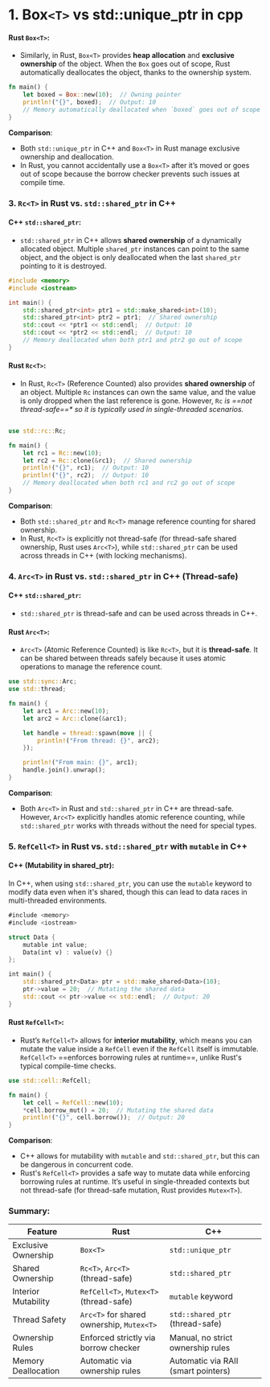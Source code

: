 # 1. Box`<T>` vs std::unique_ptr in cpp

#### **Rust `Box<T>`**:

- Similarly, in Rust, `Box<T>` provides **heap allocation** and **exclusive ownership** of the object. When the `Box` goes out of scope, Rust automatically deallocates the object, thanks to the ownership system.
```rust
fn main() {
    let boxed = Box::new(10);  // Owning pointer
    println!("{}", boxed);  // Output: 10
    // Memory automatically deallocated when `boxed` goes out of scope
}

```
**Comparison**:

- Both `std::unique_ptr` in C++ and `Box<T>` in Rust manage exclusive ownership and deallocation.
- In Rust, you cannot accidentally use a `Box<T>` after it’s moved or goes out of scope because the borrow checker prevents such issues at compile time.


### 3. `Rc<T>` in Rust vs. `std::shared_ptr` in C++

#### **C++ `std::shared_ptr`**:

- `std::shared_ptr` in C++ allows **shared ownership** of a dynamically allocated object. Multiple `shared_ptr` instances can point to the same object, and the object is only deallocated when the last `shared_ptr` pointing to it is destroyed.
```cpp
#include <memory>
#include <iostream>

int main() {
    std::shared_ptr<int> ptr1 = std::make_shared<int>(10);
    std::shared_ptr<int> ptr2 = ptr1;  // Shared ownership
    std::cout << *ptr1 << std::endl;  // Output: 10
    std::cout << *ptr2 << std::endl;  // Output: 10
    // Memory deallocated when both ptr1 and ptr2 go out of scope
}

```

#### **Rust `Rc<T>`**:

- In Rust, `Rc<T>` (Reference Counted) also provides **shared ownership** of an object. Multiple `Rc` instances can own the same value, and the value is only dropped when the last reference is gone. However, `Rc` _is ==not thread-safe==* so it is typically used in single-threaded scenarios._

```rust

use std::rc::Rc;

fn main() {
    let rc1 = Rc::new(10);
    let rc2 = Rc::clone(&rc1);  // Shared ownership
    println!("{}", rc1);  // Output: 10
    println!("{}", rc2);  // Output: 10
    // Memory deallocated when both rc1 and rc2 go out of scope
}

```
**Comparison**:

- Both `std::shared_ptr` and `Rc<T>` manage reference counting for shared ownership.
- In Rust, `Rc<T>` is explicitly not thread-safe (for thread-safe shared ownership, Rust uses `Arc<T>`), while `std::shared_ptr` can be used across threads in C++ (with locking mechanisms).


### 4. `Arc<T>` in Rust vs. `std::shared_ptr` in C++ (Thread-safe)

#### **C++ `std::shared_ptr`**:

- `std::shared_ptr` is thread-safe and can be used across threads in C++.

#### **Rust `Arc<T>`**:

- `Arc<T>` (Atomic Reference Counted) is like `Rc<T>`, but it is **thread-safe**. It can be shared between threads safely because it uses atomic operations to manage the reference count.
```rust
use std::sync::Arc;
use std::thread;

fn main() {
    let arc1 = Arc::new(10);
    let arc2 = Arc::clone(&arc1);

    let handle = thread::spawn(move || {
        println!("From thread: {}", arc2);
    });

    println!("From main: {}", arc1);
    handle.join().unwrap();
}

```
**Comparison**:

- Both `Arc<T>` in Rust and `std::shared_ptr` in C++ are thread-safe. However, `Arc<T>` explicitly handles atomic reference counting, while `std::shared_ptr` works with threads without the need for special types.

### 5. `RefCell<T>` in Rust vs. `std::shared_ptr` with `mutable` in C++

#### **C++ (Mutability in shared_ptr)**:

In C++, when using `std::shared_ptr`, you can use the `mutable` keyword to modify data even when it's shared, though this can lead to data races in multi-threaded environments.
```rust
#include <memory>
#include <iostream>

struct Data {
    mutable int value;
    Data(int v) : value(v) {}
};

int main() {
    std::shared_ptr<Data> ptr = std::make_shared<Data>(10);
    ptr->value = 20;  // Mutating the shared data
    std::cout << ptr->value << std::endl;  // Output: 20
}

```
#### **Rust `RefCell<T>`**:

- Rust’s `RefCell<T>` allows for **interior mutability**, which means you can mutate the value inside a `RefCell` even if the `RefCell` itself is immutable. `RefCell<T>` ==enforces borrowing rules at runtime==, unlike Rust's typical compile-time checks.
```rust
use std::cell::RefCell;

fn main() {
    let cell = RefCell::new(10);
    *cell.borrow_mut() = 20;  // Mutating the shared data
    println!("{}", cell.borrow());  // Output: 20
}

```
**Comparison**:

- C++ allows for mutability with `mutable` and `std::shared_ptr`, but this can be dangerous in concurrent code.
- Rust's `RefCell<T>` provides a safe way to mutate data while enforcing borrowing rules at runtime. It’s useful in single-threaded contexts but not thread-safe (for thread-safe mutation, Rust provides `Mutex<T>`).
### Summary:

|Feature|Rust|C++|
|---|---|---|
|Exclusive Ownership|`Box<T>`|`std::unique_ptr`|
|Shared Ownership|`Rc<T>`, `Arc<T>` (thread-safe)|`std::shared_ptr`|
|Interior Mutability|`RefCell<T>`, `Mutex<T>` (thread-safe)|`mutable` keyword|
|Thread Safety|`Arc<T>` for shared ownership, `Mutex<T>`|`std::shared_ptr` (thread-safe)|
|Ownership Rules|Enforced strictly via borrow checker|Manual, no strict ownership rules|
|Memory Deallocation|Automatic via ownership rules|Automatic via RAII (smart pointers)|